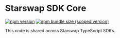 # Starswap SDK Core

[![npm version](https://img.shields.io/npm/v/@starcoin/starswap-sdk-core/latest.svg)](https://www.npmjs.com/package/@starcoin/starswap-sdk-core)
[![npm bundle size (scoped version)](https://img.shields.io/bundlephobia/minzip/@starcoin/starswap-sdk-core/latest.svg)](https://bundlephobia.com/result?p=@starcoin/starswap-sdk-core@latest)

This code is shared across Starswap TypeScript SDKs.
